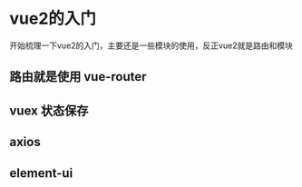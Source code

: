 # vue2的入门
开始梳理一下vue2的入门，主要还是一些模块的使用，反正vue2就是路由和模块

## 路由就是使用 vue-router

## vuex 状态保存

## axios    

## element-ui
